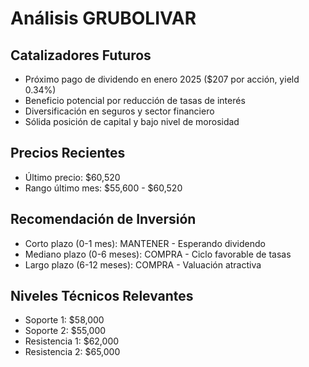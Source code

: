 # Análisis GRUBOLIVAR

## Catalizadores Futuros

- Próximo pago de dividendo en enero 2025 ($207 por acción, yield 0.34%)
- Beneficio potencial por reducción de tasas de interés
- Diversificación en seguros y sector financiero
- Sólida posición de capital y bajo nivel de morosidad

## Precios Recientes

- Último precio: $60,520
- Rango último mes: $55,600 - $60,520

## Recomendación de Inversión

- Corto plazo (0-1 mes): MANTENER - Esperando dividendo
- Mediano plazo (0-6 meses): COMPRA - Ciclo favorable de tasas
- Largo plazo (6-12 meses): COMPRA - Valuación atractiva

## Niveles Técnicos Relevantes

- Soporte 1: $58,000
- Soporte 2: $55,000
- Resistencia 1: $62,000
- Resistencia 2: $65,000
